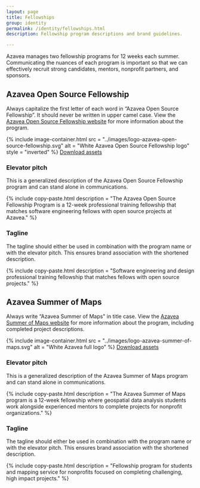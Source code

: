 ```yaml
---
layout: page
title: Fellowships
group: identity
permalink: /identity/fellowships.html
description: Fellowship program descriptions and brand guidelines.

---
```

Azavea manages two fellowship programs for 12 weeks each summer. Communicating the nuances of each program is important so that we can effectively recruit strong candidates, mentors, nonprofit partners, and sponsors.

## Azavea Open Source Fellowship
Always capitalize the first letter of each word in “Azavea Open Source Fellowship”. It should never be written in upper camel case. View the [Azavea Open Source Fellowship website](https://fellowship.azavea.com/) for more information about the program.

{% include image-container.html
  src =  "../images/logo-azavea-open-source-fellowship.svg"
  alt =  "White Azavea Open Source Fellowship logo"
  style = "inverted"
%}
<a href="/downloads/fellowship.zip" class="c-btn c-btn--small" download>Download assets</a>

### Elevator pitch
This is a generalized description of the Azavea Open Source Fellowship program and can stand alone in communications.

{% include copy-paste.html
  description = "The Azavea Open Source Fellowship Program is a 12-week professional training fellowship that matches software engineering fellows with open source projects at Azavea."
%}

### Tagline
The tagline should either be used in combination with the program name or with the elevator pitch. This ensures brand association with the shortened description.

{% include copy-paste.html
  description = "Software engineering and design professional training fellowship that matches fellows with open source projects."
%}

## Azavea Summer of Maps
Always write “Azavea Summer of Maps" in title case. View the [Azavea Summer of Maps website](http://www.summerofmaps.com/) for more information about the program, including completed project descriptions.

{% include image-container.html
  src =  "../images/logo-azavea-summer-of-maps.svg"
  alt =  "White Azavea full logo"
%}
<a href="/downloads/summer-of-maps.zip" class="c-btn c-btn--small" download>Download assets</a>

### Elevator pitch
This is a generalized description of the Azavea Summer of Maps program and can stand alone in communications.

{% include copy-paste.html
  description = "The Azavea Summer of Maps program is a 12-week fellowship where geospatial data analysis students work alongside experienced mentors to complete projects for nonprofit organizations."
%}

### Tagline
The tagline should either be used in combination with the program name or with the elevator pitch. This ensures brand association with the shortened description.

{% include copy-paste.html
  description = "Fellowship program for students and mapping service for nonprofits focused on completing challenging, high impact projects."
%}
